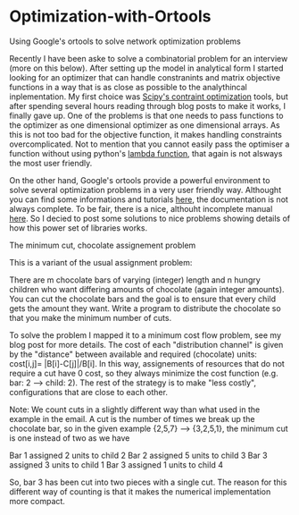 # Optimization-with-Ortools
Using Google's ortools to solve network optimization problems

Recently I have been aske to solve a combinatorial problem for an interview (more on this below). After setting up the model in analytical form I started looking for an optimizer that can handle constranints and matrix objective functions in a way that is as close as possible to the analythincal inplementation. My first choice was [Scipy's contraint optimization](https://docs.scipy.org/doc/scipy/reference/generated/scipy.optimize.minimize.html) tools, but after spending several hours reading through blog posts to make it works, I finally gave up. One of the problems is that one needs to pass functions to the optimizer as one dimensional optimizer as one dimensional arrays. As this is not too bad for the objective function, it makes handling constraints overcomplicated. Not to mention that you cannot easily pass the optimiser a function without using python's [lambda function](http://www.secnetix.de/olli/Python/lambda_functions.hawk), that again is not alsways the most user friendly.  

On the other hand, Google's ortools provide a powerful environment to solve several optimization problems in a very user friendly way. Althought you can find some informations and tutorials [here](https://developers.google.com/optimization/), the documentation is not always complete. To be fair, there is a nice, althouht incomplete manual [here](http://archive.is/f4wvX). So I decied to post some solutions to nice problems showing details of how this power set of libraries works. 

The minimum cut, chocolate assignement problem

This is a variant of the usual assignment problem: 

There are m chocolate bars of varying (integer) length and n hungry children who want differing amounts of chocolate
(again integer amounts). You can cut the chocolate bars and the goal is to ensure that every child gets the amount they want.
Write a program to distribute the chocolate so that you make the minimum number of cuts.


To solve the problem I mapped it to a minimum cost flow problem, see my blog post for more details. The cost of each "distribution channel" is given by the "distance" between available and required (chocolate) units: cost[i,j]= |B[i]-C[j]|/B[i]. In this way, assignements of resources that do not require a cut have 0 cost, so they always minimize the cost function (e.g. bar: 2 --> child: 2). The rest of the strategy is to make "less costly", configurations that are close to each other.

Note: We count cuts in a slightly different way than what used in the example in the email. A cut is the number of times we break up the chocolate bar, so in the given example {2,5,7} --> {3,2,5,1}, the minimum cut is one instead of two as we have

Bar 1  assigned 2 units to child  2
Bar 2  assigned 5 units to child  3
Bar 3  assigned 3 units to child  1
Bar 3  assigned 1 units to child  4

So, bar 3 has been cut into two pieces with a single cut. The reason for this different way of counting is that it makes the
numerical implementation more compact.





